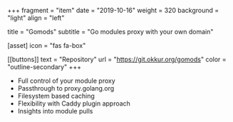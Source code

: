+++
fragment = "item"
date = "2019-10-16"
weight = 320
background = "light"
align = "left"

title = "Gomods"
subtitle = "Go modules proxy with your own domain"

[asset]
  icon = "fas fa-box"

[[buttons]]
  text = "Repository"
  url = "https://git.okkur.org/gomods"
  color = "outline-secondary"
+++

* Full control of your module proxy
* Passthrough to proxy.golang.org
* Filesystem based caching
* Flexibility with Caddy plugin approach
* Insights into module pulls
